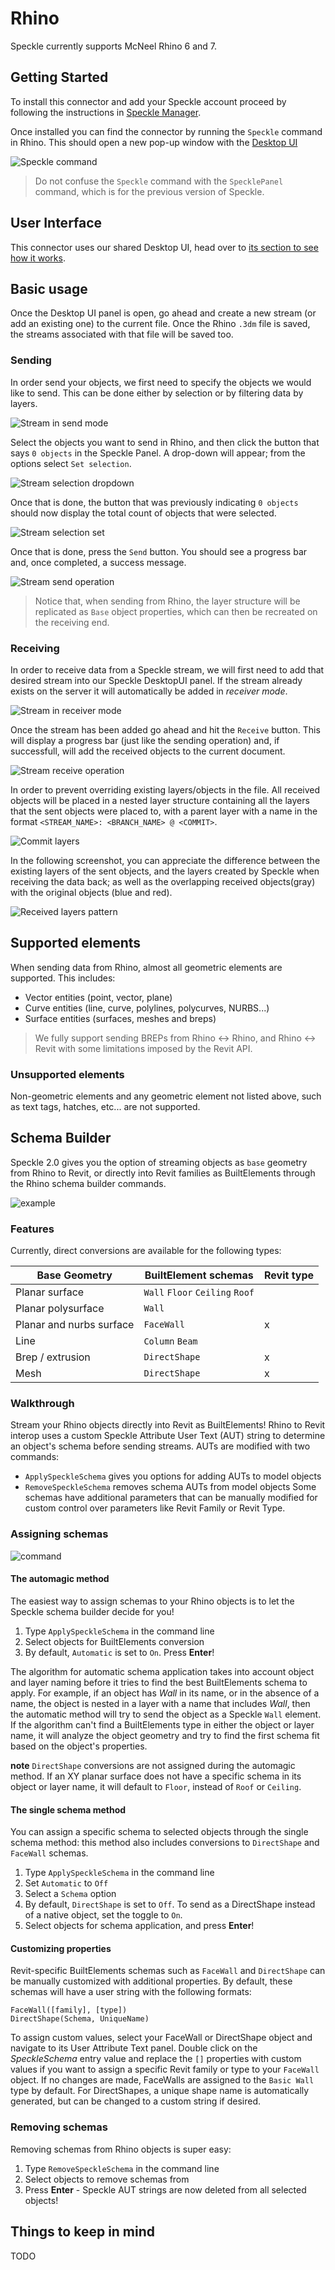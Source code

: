 # Rhino

Speckle currently supports McNeel Rhino 6 and 7.

## Getting Started

To install this connector and add your Speckle account proceed by following the instructions in [Speckle Manager](/user/manager).

Once installed you can find the connector by running the `Speckle` command in Rhino. This should open a new pop-up window with the [Desktop UI](/user/ui.md)

![Speckle command](./img-rhino/rhino-speckle-command.png)

> Do not confuse the `Speckle` command with the `SpecklePanel` command, which is for the previous version of Speckle.

## User Interface

This connector uses our shared Desktop UI, head over to [its section to see how it works](/user/ui).

## Basic usage

Once the Desktop UI panel is open, go ahead and create a new stream (or add an existing one) to the current file. Once the Rhino `.3dm` file is saved, the streams associated with that file will be saved too.

### Sending

In order send your objects, we first need to specify the objects we would like to send.
This can be done either by selection or by filtering data by layers.

![Stream in send mode](./img-rhino/rhino-stream-send-mode.png)

Select the objects you want to send in Rhino, and then click the button that says `0 objects` in the Speckle Panel. A drop-down will appear; from the options select `Set selection`.

![Stream selection dropdown](./img-rhino/rhino-selection-dropdown.png)

Once that is done, the button that was previously indicating `0 objects` should now display the total count of objects that were selected.

![Stream selection set](./img-rhino/rhino-selection-set.png)

Once that is done, press the `Send` button. You should see a progress bar and, once completed, a success message.

![Stream send operation](./img-rhino/rhino-stream-send.gif)

> Notice that, when sending from Rhino, the layer structure will be replicated as `Base` object properties, which can then be recreated on the receiving end.

### Receiving

In order to receive data from a Speckle stream, we will first need to add that desired stream into our Speckle DesktopUI panel. If the stream already exists on the server it will automatically be added in _receiver mode_.

![Stream in receiver mode](./img-rhino/rhino-stream-receive-mode.png)

Once the stream has been added go ahead and hit the `Receive` button. This will display a progress bar (just like the sending operation) and, if successfull, will add the received objects to the current document.

![Stream receive operation](./img-rhino/rhino-stream-receive.gif)

In order to prevent overriding existing layers/objects in the file. All received objects will be placed in a nested layer structure containing all the layers that the sent objects were placed to, with a parent layer with a name in the format `<STREAM_NAME>: <BRANCH_NAME> @ <COMMIT>`.

![Commit layers](./img-rhino/rhino-stream-receive-nested-layers.png)

In the following screenshot, you can appreciate the difference between the existing layers of the sent objects, and the layers created by Speckle when receiving the data back; as well as the overlapping received objects(gray) with the original objects (blue and red).

![Received layers pattern](./img-rhino/rhino-stream-receive-layers.png)

## Supported elements

When sending data from Rhino, almost all geometric elements are supported. This includes:

- Vector entities (point, vector, plane)
- Curve entities (line, curve, polylines, polycurves, NURBS...)
- Surface entities (surfaces, meshes and breps)

> We fully support sending BREPs from Rhino <-> Rhino, and Rhino <-> Revit with some limitations imposed by the Revit API.

### Unsupported elements

Non-geometric elements and any geometric element not listed above, such as text tags, hatches, etc... are not supported.

## Schema Builder

Speckle 2.0 gives you the option of streaming objects as `base` geometry from Rhino to Revit, or directly into Revit families as BuiltElements through the Rhino schema builder commands.

![example](./img-rhino/rhino-revit-example.gif)

### Features

Currently, direct conversions are available for the following types:

| Base Geometry            | BuiltElement schemas            | Revit type |
| ------------------------ | ------------------------------- | ---------- |
| Planar surface           | `Wall` `Floor` `Ceiling` `Roof` |            |
| Planar polysurface       | `Wall`                          |            |
| Planar and nurbs surface | `FaceWall`                      | x          |
| Line                     | `Column` `Beam`                 |            |
| Brep / extrusion         | `DirectShape`                   | x          |
| Mesh                     | `DirectShape`                   | x          |

### Walkthrough

Stream your Rhino objects directly into Revit as BuiltElements! Rhino to Revit interop uses a custom Speckle Attribute User Text (AUT) string to determine an object's schema before sending streams. AUTs are modified with two commands:

- `ApplySpeckleSchema` gives you options for adding AUTs to model objects
- `RemoveSpeckleSchema` removes schema AUTs from model objects
  Some schemas have additional parameters that can be manually modified for custom control over parameters like Revit Family or Revit Type.

### Assigning schemas

![command](./img-rhino/rhino-schemaGen-command.gif)

#### The automagic method

The easiest way to assign schemas to your Rhino objects is to let the Speckle schema builder decide for you!

1. Type `ApplySpeckleSchema` in the command line
2. Select objects for BuiltElements conversion
3. By default, `Automatic` is set to `On`. Press **Enter**!

The algorithm for automatic schema application takes into account object and layer naming before it tries to find the best BuiltElements schema to apply. For example, if an object has _Wall_ in its name, or in the absence of a name, the object is nested in a layer with a name that includes _Wall_, then the automatic method will try to send the object as a Speckle `Wall` element. If the algorithm can't find a BuiltElements type in either the object or layer name, it will analyze the object geometry and try to find the first schema fit based on the object's properties.

**note** `DirectShape` conversions are not assigned during the automagic method. If an XY planar surface does not have a specific schema in its object or layer name, it will default to `Floor`, instead of `Roof` or `Ceiling`.

#### The single schema method

You can assign a specific schema to selected objects through the single schema method: this method also includes conversions to `DirectShape` and `FaceWall` schemas.

1. Type `ApplySpeckleSchema` in the command line
2. Set `Automatic` to `Off`
3. Select a `Schema` option
4. By default, `DirectShape` is set to `Off`. To send as a DirectShape instead of a native object, set the toggle to `On`.
5. Select objects for schema application, and press **Enter**!

#### Customizing properties

Revit-specific BuiltElements schemas such as `FaceWall` and `DirectShape` can be manually customized with additional properties. By default, these schemas will have a user string with the following formats:

```
FaceWall([family], [type])
DirectShape(Schema, UniqueName)
```

To assign custom values, select your FaceWall or DirectShape object and navigate to its User Attribute Text panel. Double click on the _SpeckleSchema_ entry value and replace the `[]` properties with custom values if you want to assign a specific Revit family or type to your `FaceWall` object. If no changes are made, FaceWalls are assigned to the `Basic Wall` type by default. For DirectShapes, a unique shape name is automatically generated, but can be changed to a custom string if desired.

### Removing schemas

Removing schemas from Rhino objects is super easy:

1. Type `RemoveSpeckleSchema` in the command line
2. Select objects to remove schemas from
3. Press **Enter** - Speckle AUT strings are now deleted from all selected objects!

## Things to keep in mind

TODO
